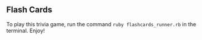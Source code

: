 ##  Flash Cards

To play this trivia game, run the command `ruby flashcards_runner.rb` in the terminal. Enjoy!
